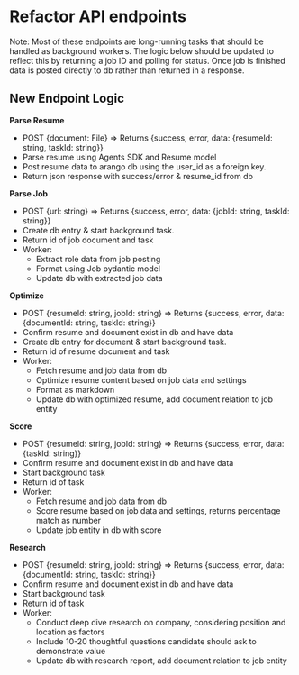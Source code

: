 # Refactor API endpoints

Note: Most of these endpoints are long-running tasks that should be handled as background workers. The logic below should be updated to reflect this by returning a job ID and polling for status. Once job is finished data is posted directly to db rather than returned in a response.

## New Endpoint Logic

**Parse Resume**
- POST {document: File} => Returns {success, error, data: {resumeId: string, taskId: string}}
- Parse resume using Agents SDK and Resume model
- Post resume data to arango db using the user_id as a foreign key.
- Return json response with success/error & resume_id from db

**Parse Job**
- POST {url: string} => Returns {success, error, data: {jobId: string, taskId: string}}
- Create db entry & start background task.
- Return id of job document and task
- Worker:
  - Extract role data from job posting
  - Format using Job pydantic model
  - Update db with extracted job data

**Optimize**
- POST {resumeId: string, jobId: string} => Returns {success, error, data: {documentId: string, taskId: string}}
- Confirm resume and document exist in db and have data
- Create db entry for document & start background task.
- Return id of resume document and task
- Worker:
  - Fetch resume and job data from db
  - Optimize resume content based on job data and settings
  - Format as markdown
  - Update db with optimized resume, add document relation to job entity

**Score**
- POST {resumeId: string, jobId: string} => Returns {success, error, data: {taskId: string}}
- Confirm resume and document exist in db and have data
- Start background task
- Return id of task
- Worker:
  - Fetch resume and job data from db
  - Score resume based on job data and settings, returns percentage match as number
  - Update job entity in db with score

**Research**
- POST {resumeId: string, jobId: string} => Returns {success, error, data: {documentId: string, taskId: string}}
- Confirm resume and document exist in db and have data
- Start background task
- Return id of task
- Worker:
  - Conduct deep dive research on company, considering position and location as factors
  - Include 10-20 thoughtful questions candidate should ask to demonstrate value
  - Update db with research report, add document relation to job entity
